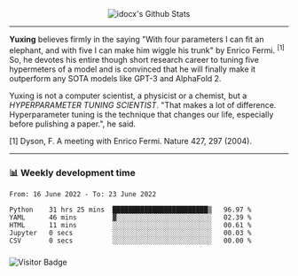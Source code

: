 <div align="center">
    <img align="center" src="https://github-readme-stats.vercel.app/api?username=idocx&show_icons=true&count_private=true&hide_border=true" alt="idocx's Github Stats"></img>
</div>

---

**Yuxing** believes firmly in the saying "With four parameters I can fit an elephant, and with five I can make him wiggle his trunk" by Enrico Fermi. <sup>[1]</sup> So, he devotes his entire though short research career to tuning five hypermeters of a model and is convinced that he will finally make it outperform any SOTA models like GPT-3 and AlphaFold 2.

Yuxing is not a computer scientist, a physicist or a chemist, but a *HYPERPARAMETER TUNING SCIENTIST*. "That makes a lot of difference. Hyperparameter tuning is the technique that changes our life, especially before pulishing a paper.", he said.

[1] Dyson, F. A meeting with Enrico Fermi. Nature 427, 297 (2004).


---

### 📊 Weekly development time
<!--START_SECTION:waka-->

```text
From: 16 June 2022 - To: 23 June 2022

Python    31 hrs 25 mins  ████████████████████████▒   96.97 %
YAML      46 mins         ▓░░░░░░░░░░░░░░░░░░░░░░░░   02.39 %
HTML      11 mins         ░░░░░░░░░░░░░░░░░░░░░░░░░   00.61 %
Jupyter   0 secs          ░░░░░░░░░░░░░░░░░░░░░░░░░   00.03 %
CSV       0 secs          ░░░░░░░░░░░░░░░░░░░░░░░░░   00.00 %
```

<!--END_SECTION:waka-->

### 

![Visitor Badge](https://visitor-badge.laobi.icu/badge?page_id=idocx.idocx)